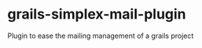 grails-simplex-mail-plugin
==========================

Plugin to ease the mailing management of a grails project